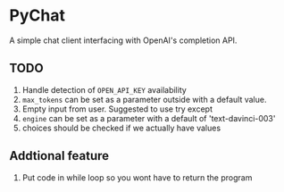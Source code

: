 # PyChat

A simple chat  client interfacing with OpenAI's completion API.

## TODO
1. Handle detection of `OPEN_API_KEY` availability
2. `max_tokens` can be set as a parameter outside with a default value.
3. Empty input from user. Suggested to use try except
4. `engine` can be set as a parameter with a default of 'text-davinci-003'
5. choices should be checked if we actually have values

## Addtional feature
1. Put code in while loop so you wont have to return the program